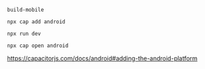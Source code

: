
```
build-mobile
```

``` 
npx cap add android
``` 
``` 
npx run dev
``` 

``` 
npx cap open android 
``` 
https://capacitorjs.com/docs/android#adding-the-android-platform
